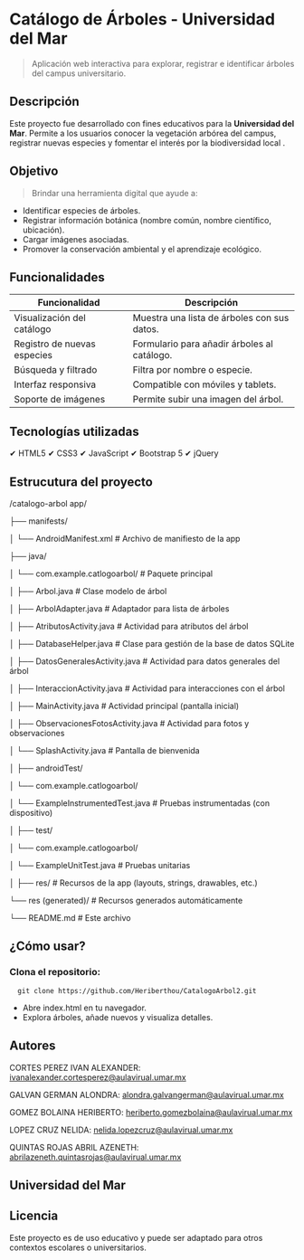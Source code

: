 # **Catálogo de Árboles - Universidad del Mar**

> Aplicación web interactiva para explorar, registrar e identificar árboles del campus universitario.

## Descripción

Este proyecto fue desarrollado con fines educativos para la **Universidad del Mar**. 
Permite a los usuarios conocer la vegetación arbórea del campus, registrar nuevas especies y fomentar el interés por la biodiversidad local .


## Objetivo

> Brindar una herramienta digital que ayude a:
- Identificar especies de árboles.
- Registrar información botánica (nombre común, nombre científico, ubicación).
- Cargar imágenes asociadas.
- Promover la conservación ambiental y el aprendizaje ecológico.

## Funcionalidades

| Funcionalidad                      | Descripción |
|------------------------------------|----------------|
| Visualización del catálogo         | Muestra una lista de árboles con sus datos. |
| Registro de nuevas especies        | Formulario para añadir árboles al catálogo. |
| Búsqueda y filtrado                |  Filtra por nombre o especie. |
| Interfaz responsiva                | Compatible con móviles y tablets. |
| Soporte de imágenes                | Permite subir una imagen del árbol. |

## Tecnologías utilizadas
✔ HTML5
✔ CSS3
✔ JavaScript
✔ Bootstrap 5
✔ jQuery

## Estrucutura del proyecto
/catalogo-arbol
app/

├── manifests/

│   └── AndroidManifest.xml             # Archivo de manifiesto de la app

├── java/

│   └── com.example.catlogoarbol/       # Paquete principal

│       ├── Arbol.java                  # Clase modelo de árbol

│       ├── ArbolAdapter.java           # Adaptador para lista de árboles

│       ├── AtributosActivity.java      # Actividad para atributos del árbol

│       ├── DatabaseHelper.java         # Clase para gestión de la base de datos SQLite

│       ├── DatosGeneralesActivity.java # Actividad para datos generales del árbol

│       ├── InteraccionActivity.java    # Actividad para interacciones con el árbol

│       ├── MainActivity.java           # Actividad principal (pantalla inicial)

│       ├── ObservacionesFotosActivity.java # Actividad para fotos y observaciones

│       └── SplashActivity.java         # Pantalla de bienvenida

│
├── androidTest/

│   └── com.example.catlogoarbol/

│       └── ExampleInstrumentedTest.java # Pruebas instrumentadas (con dispositivo)

│
├── test/

│   └── com.example.catlogoarbol/

│       └── ExampleUnitTest.java        # Pruebas unitarias

│
├── res/                                # Recursos de la app (layouts, strings, drawables, etc.)

└── res (generated)/                    # Recursos generados automáticamente

└── README.md                  # Este archivo

 ## ¿Cómo usar?
### Clona el repositorio:
      git clone https://github.com/Heriberthou/CatalogoArbol2.git

- Abre index.html en tu navegador.
- Explora árboles, añade nuevos y visualiza detalles.

## Autores
CORTES PEREZ IVAN ALEXANDER: 
ivanalexander.cortesperez@aulavirual.umar.mx

GALVAN GERMAN ALONDRA: 
alondra.galvangerman@aulavirual.umar.mx

GOMEZ BOLAINA HERIBERTO: 
heriberto.gomezbolaina@aulavirual.umar.mx

LOPEZ CRUZ NELIDA: 
nelida.lopezcruz@aulavirual.umar.mx

QUINTAS ROJAS ABRIL AZENETH: 
abrilazeneth.quintasrojas@aulavirual.umar.mx

## Universidad del Mar

## Licencia
Este proyecto es de uso educativo y puede ser adaptado para otros contextos escolares o universitarios.
